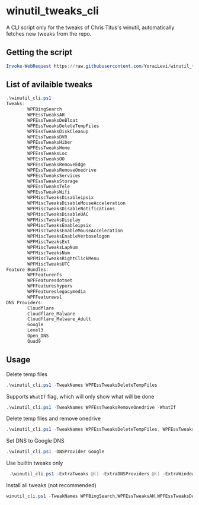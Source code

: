 # winutil_tweaks_cli

A CLI script only for the tweaks of Chris Titus's winutil, automatically fetches new tweaks from the repo.

## Getting the script

```ps1
Invoke-WebRequest https://raw.githubusercontent.com/YoraiLevi/winutil_tweaks_cli/master/winutil_cli.ps1 -OutFile winutil_cli.ps1
```

## List of avilaible tweaks

```ps1
.\winutil_cli.ps1
Tweaks:
        WPFBingSearch
        WPFEssTweaksAH
        WPFEssTweaksDeBloat
        WPFEssTweaksDeleteTempFiles
        WPFEssTweaksDiskCleanup
        WPFEssTweaksDVR
        WPFEssTweaksHiber
        WPFEssTweaksHome
        WPFEssTweaksLoc
        WPFEssTweaksOO
        WPFEssTweaksRemoveEdge
        WPFEssTweaksRemoveOnedrive
        WPFEssTweaksServices
        WPFEssTweaksStorage
        WPFEssTweaksTele
        WPFEssTweaksWifi
        WPFMiscTweaksDisableipsix
        WPFMiscTweaksDisableMouseAcceleration
        WPFMiscTweaksDisableNotifications
        WPFMiscTweaksDisableUAC
        WPFMiscTweaksDisplay
        WPFMiscTweaksEnableipsix
        WPFMiscTweaksEnableMouseAcceleration
        WPFMiscTweaksEnableVerboselogon
        WPFMiscTweaksExt
        WPFMiscTweaksLapNum
        WPFMiscTweaksNum
        WPFMiscTweaksRightClickMenu
        WPFMiscTweaksUTC
Feature Bundles:
        WPFFeaturenfs
        WPFFeaturesdotnet
        WPFFeatureshyperv
        WPFFeatureslegacymedia
        WPFFeaturewsl
DNS Providers:
        Cloudflare
        Cloudflare_Malware
        Cloudflare_Malware_Adult
        Google
        Level3
        Open_DNS
        Quad9
```

## Usage

Delete temp files

```ps1
.\winutil_cli.ps1 -TweakNames WPFEssTweaksDeleteTempFiles
```

Supports `WhatIf` flag, which will only show what will be done

```ps1
.\winutil_cli.ps1 -TweakNames WPFEssTweaksRemoveOnedrive -WhatIf
```

Delete temp files and remove onedrive

```ps1
.\winutil_cli.ps1 -TweakNames WPFEssTweaksDeleteTempFiles, WPFEssTweaksRemoveOnedrive
```

Set DNS to Google DNS

```ps1
.\winutil_cli.ps1 -DNSProvider Google
```

Use builtin tweaks only

```ps1
 .\winutil_cli.ps1 -ExtraTweaks @() -ExtraDNSProviders @() -ExtraWindowsFeaturesBundles @()
```

Install all tweaks (not recommended)

```ps1
winutil_cli.ps1 -TweakNames WPFBingSearch,WPFEssTweaksAH,WPFEssTweaksDeBloat,WPFEssTweaksDeleteTempFiles,WPFEssTweaksDiskCleanup,WPFEssTweaksDVR,WPFEssTweaksHiber,WPFEssTweaksHome,WPFEssTweaksLoc,WPFEssTweaksOO,WPFEssTweaksRemoveEdge,WPFEssTweaksRemoveOnedrive,WPFEssTweaksServices,WPFEssTweaksStorage,WPFEssTweaksTele,WPFEssTweaksWifi,WPFMiscTweaksDisableipsix,WPFMiscTweaksDisableMouseAcceleration,WPFMiscTweaksDisableNotifications,WPFMiscTweaksDisableUAC,WPFMiscTweaksDisplay,WPFMiscTweaksEnableipsix,WPFMiscTweaksEnableMouseAcceleration,WPFMiscTweaksEnableVerboselogon,WPFMiscTweaksExt,WPFMiscTweaksLapNum,WPFMiscTweaksNum,WPFMiscTweaksRightClickMenu,WPFMiscTweaksUTC -WindowsFeaturesBundles WPFFeaturenfs,WPFFeaturesdotnet,WPFFeatureshyperv,WPFFeatureslegacymedia,WPFFeaturewsl
```
